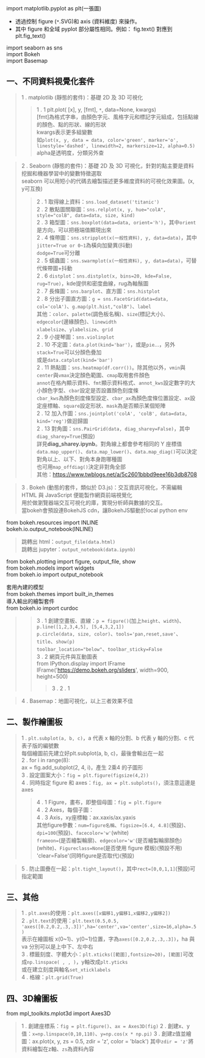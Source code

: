 import matplotlib.pyplot as plt(一張圖)<br>
* 透過控制 figure (`*`.SVG)和 axis (資料維度) 來操作。<br>
* 其中 figure 和全域 pyplot 部分屬性相同。例如： fig.text() 對應到 plt.fig_text()<br>

import seaborn as sns<br>
import Bokeh<br>
import Basemap<br>
## 一、不同資料視覺化套件
> 1 . matplotlib (靜態的套件)：基礎 2D 及 3D 可視化<br>
>> 1 . 1 plt.plot( [x], y, [fmt], `*`, data=None, kwargs)<br>
>> [fmt]為格式字串，由顏色字元、風格字元和標記字元組成，包括點線的顏色、點的形狀、線的形狀<br>
>> kwargs表示更多組變數<br>
>> 如`plot(x, y, data = data, color='green', marker='o', linestyle='dashed', linewidth=2, markersize=12, alpha=0.5)`<br>
>> alpha是透明度，分類另外查<br>

> 2 . Seaborn (靜態的套件)：基礎 2D 及 3D 可視化，針對的點主要是資料挖掘和機器學習中的變數特徵選取<br>
> seaborn 可以用短小的代碼去繪製描述更多維度資料的可視化效果圖。(x, y可互換)<br>
>> 2 . 1 取得線上資料：`sns.load_dataset('titanic')`<br>
>> 2 . 2 散點圖關聯圖：`sns.relplot(x, y, hue="colA", style="colB", data=data, size, kind)`<br>
>> 2 . 3 箱型圖：`sns.boxplot(data=data, orient='h')`，其中`orient`是方向，可以把極端值顯現出來<br>
>> 2 . 4 條帶圖：`sns.stripplot(x(一般性資料), y, data=data)`，其中`jitter=True or 0~1`為橫向加變異(抖動)<br>
>> `dodge=True`可分離<br>
>> 2 . 5 蠕蟲圖：`sns.swarmplot(x(一般性資料), y, data=data)`，可替代條帶圖+抖動<br>
>> 2 . 6 `distplot`：`sns.distplot(x, bins=20, kde=False, rug=True)`，kde提供和密度曲線，rug為軸鬚圖<br>
>> 2 . 7 長條圖：`sns.barplot`、直方圖：`sns.histplot`<br>
>> 2 . 8 分出子圖直方圖：`g = sns.FacetGrid(data=data, col='colA')`、`g.map(plt.hist,"colB")`、`label`<br>
>> 其他：`color`、`palette`(調色板名稱)、`size`(標記大小)、`edgecolor`(邊緣顏色)、`linewidth`<br>
>> `xlabelsize`、`ylabelsize`、`grid`<br>
>> 2 . 9 小提琴圖：`sns.violinplot`<br>
>> 2 . 10 不定圖：`data.plot(kind='bar')`，或是`pie`...，另外`stack=True`可以分顏色疊加<br>
>> 或是`data.catplot(kind='bar')`<br>
>> 2 . 11 熱點圖：`sns.heatmap(df.corr())`。除其他以外，`vmin`與`center`與`vmax`決定顏色範圍、`cmap`取用套件顏色<br>
>> `annot`在格內顯示資料、`fmt`顯示資料格式、`annot_kws`設定數字的大小顏色字型、`cbar`設定是否設置顏色刻度條<br>
>> `cbar_kws`為顏色刻度條型設定、`cbar_ax`為顏色度條位置設定、`ax`設定座標軸、`square`設定形狀、`mask`為是否顯示某個矩陣<br>
>> 2 . 12 加入作圖：`sns.jointplot('colA', 'colB', data=data, kind='reg')`做迴歸圖<br>
>> 2 . 13 對角圖：`sns.PairGrid(data, diag_sharey=False)`，其中`diag_sharey=True`(預設)<br>
>> 詳見**diag_sharey.ipynb**。對角線上都會參考相同的 Y 座標值<br>
>> `data.map_upper()`、`data.map_lower()`、`data.map_diag()`可以決定對角以上、以下、對角本身跑哪種圖<br>
>> 也可用`map_offdiag()`決定非對角全部<br>
>> 其他：https://www.twblogs.net/a/5c2601bbbd9eee16b3db8708<br>

> 3 . Bokeh (動態的套件，類似於 D3.js)：交互資訊可視化，不需編輯 HTML 與 JavaScript 便能製作網頁前端視覺化<br>
> 用於做瀏覽器端交互可視化的庫，實現分析師與數據的交互。<br>
> 當bokeh會預設連BokehJS cdn，讓BokehJS驅動於local python env<br>

from bokeh.resources import INLINE <br>
bokeh.io.output_notebook(INLINE)<br>

> 跳轉出 html：`output_file(data.html)`<br>
> 跳轉出 jupyter：`output_notebook(data.ipynb)`<br>

from bokeh.plotting import figure, output_file, show<br>
from bokeh.models import widgets<br>
from bokeh.io import output_notebook<br>

套用內建的模型<br>
from bokeh.themes import built_in_themes<br>
導入輸出的繪製套件<br>
from bokeh.io import curdoc<br>

>> 3 . 1 創建空畫板、直線：`p = figure()`(加上`height`、`width`)、`p.line([1,2,3,4,5], [5,4,3,2,1])`<br>
>> `p.circle(data, size, color)`、`tools='pan,reset,save'`、`title`、`show(p)`<br>
>> `toolbar_location="below"`、`toolbar_sticky=False`<br>
>> 3 . 2 網頁元件與互動圖表<br>
from IPython.display import IFrame<br>
>> IFrame('https://demo.bokeh.org/sliders', width=900, height=500)<br>
>>> 3 . 2 . 1 

> 4 . Basemap：地圖可視化，以上三者效果不佳<br>

## 二、製作繪圖板
> 1 . `plt.subplot(a, b, c)`，a 代表 x 軸的分割、b 代表 y 軸的分割、c 代表子版的編號數<br>
> 每個繪圖前先建立好plt.subplot(a, b, c)，最後會輸出在一起<br>
> 2 . for i in range(8):<br>
> ax = fig.add_subplot(2, 4, i)，產生 2乘4 的子圖形<br>
> 3 . 設定圖案大小：`fig = plt.figure(figsize(4,2))`<br>
> 4 . 同時指定 figure 和 axes：`fig, ax = plt.subplots()`，須注意這邊是axes<br>
>> 4 . 1 Figure，畫布，即整個母圖：`fig = plt.figure`<br>
>> 4 . 2 Axes，每個子圖：<br>
>> 4 . 3 Axis，xy座標軸：ax.xaxis/ax.yaxis<br>
>> 其他figure參數：`num=figure名稱`、`figsize=[6.4, 4.8]`(預設)、`dpi=100`(預設)、`facecolor='w'`(white)<br>
>> `frameon=`(是否繪製輪廓)、`edgecolor='w'`(是否繪製輪廓顏色)(white)、`Figureclass=None`(是否使用 figure 模板)(預設不用)<br>
>> 'clear=False'(同時figure是否取代)(預設)

> 5 . 防止圖疊在一起：`plt.tight_layout()`，其中`rect=[0,0,1,1]`(預設)可指定範圍

## 三、其他
> 1 . `plt.axes`的使用：`plt.axes([x偏移1,y偏移1,x偏移2,y偏移2])`<br>
> 2 . `plt.text`的使用：`plt.text(0.5,0.5, 'axes([0.2,0.2,.3,.3])',ha='center',va='center',size=16,alpha=.5)`<br>
> 表示在繪圖板 x(0~1)、y(0~1)位置，字為`axes([0.2,0.2,.3,.3])`，ha 與 va 分別可以是上中下、左中右<br>
> 3 . 標籤刻度、字體大小：`plt.xticks([範圍],fontsize=20)`，`[範圍]`可改成`np.linspace( , , )`，y軸改成`plt.yticks`<br>
> 或在建立刻度與軸名`set_xticklabels`<br>
> 4 . 格線：`plt.grid(True)`<br>

## 四、3D繪圖板
from mpl_toolkits.mplot3d import Axes3D
> 1 . 創建座標系：`fig = plt.figure()`、`ax = Axes3D(fig)`
> 2 . 創建x、y值：`x=np.linspace(0,10,110)`、`y=np.cos(x * np.pi)`
> 3 . 創建z值並繪圖：ax.plot(x, y, zs = 0.5, zdir = 'z', color = 'black')
> 其中`zdir = 'z'`將資料繪製在z軸、`zs`為資料內容
> 
